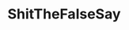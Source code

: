 ---
title: ShitTheFalseSay
crosslinks:
- Metal
- Music
- AskReddit
- gatekeeping
- BABYMETAL
- Metalcore
- Drama
- BlackMetal
- progmetal
- metaljerk
- starterpacks
- metaljerkcopypasta
- Deathcore
- avengedsevenfold
- pics
- videos
- BlackPeopleTwitter
- todayilearned
- pcmasterrace
- Anarchism
---